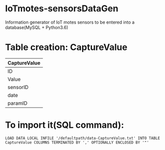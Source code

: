 # IoTmotes-sensorsDataGen
Information generator of IoT motes sensors to be entered into a database(MySQL + Python3.6)

# Table creation: CaptureValue 



| CaptureValue |
|---|
| ID  |
| Value  |
| sensorID  |
| date  |
| paramID  |

                                                                                                                
# To import it(SQL command): 

    LOAD DATA LOCAL INFILE '/defaultpath/data-CaptureValue.txt' INTO TABLE  CaptureValue COLUMNS TERMINATED BY ',' OPTIONALLY ENCLOSED BY '"'
